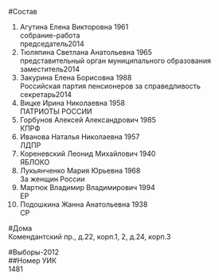 #Состав  
1. Агутина Елена Викторовна 1961  
    собрание-работа  
    председатель2014  
2. Тюляпина Светлана Анатольевна 1965  
    представительный орган муниципального образования  
    заместитель2014  
3. Закурина Елена Борисовна 1988  
    Российская партия пенсионеров за справедливость  
    секретарь2014  
4. Вицке Ирина Николаевна 1958  
    ПАТРИОТЫ РОССИИ  
5. Горбунов Алексей Александрович 1985  
    КПРФ  
6. Иванова Наталья Николаевна 1957  
    ЛДПР  
7. Кореневский Леонид Михайлович 1940  
    ЯБЛОКО  
8. Лукьянченко Мария Юрьевна 1968  
    За женщин России  
9. Мартюк Владимир Владимирович 1994  
    ЕР  
10. Подошкина Жанна Анатольевна 1938  
    СР  

#Дома  
Комендантский пр., д.22, корп.1, 2, д.24, корп.3  
  
#Выборы-2012  
##Номер УИК  
1481  
